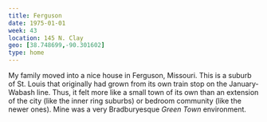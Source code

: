 ```yaml
---
title: Ferguson
date: 1975-01-01
week: 43
location: 145 N. Clay
geo: [38.748699,-90.301602]
type: home
---
```


My family moved into a nice house in Ferguson, Missouri. This is a suburb of St. Louis that originally had grown from its own train stop on the January-Wabash line. Thus, it felt more like a small town of its own than an extension of the city (like the inner ring suburbs) or bedroom community (like the newer ones). Mine was a very Bradburyesque _Green Town_ environment.
